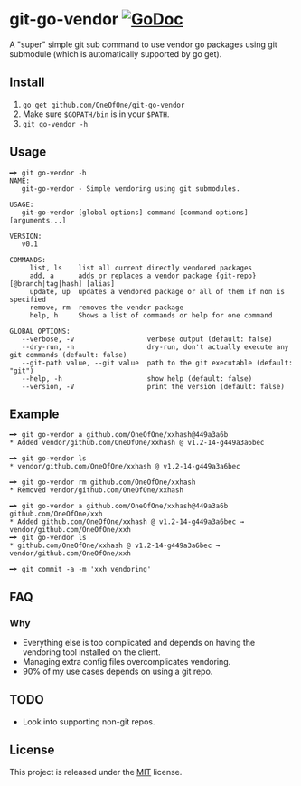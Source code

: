 # git-go-vendor [![GoDoc](https://godoc.org/github.com/OneOfOne/git-go-vendor?status.svg)](https://godoc.org/github.com/OneOfOne/git-go-vendor)

A "super" simple git sub command to use vendor go packages using git submodule (which is automatically supported by go get).

## Install

1. `go get github.com/OneOfOne/git-go-vendor`
2. Make sure `$GOPATH/bin` is in your `$PATH`.
3. `git go-vendor -h`

## Usage

```
━➤ git go-vendor -h
NAME:
   git-go-vendor - Simple vendoring using git submodules.

USAGE:
   git-go-vendor [global options] command [command options] [arguments...]

VERSION:
   v0.1

COMMANDS:
     list, ls    list all current directly vendored packages
     add, a      adds or replaces a vendor package {git-repo}[@branch|tag|hash] [alias]
     update, up  updates a vendored package or all of them if non is specified
     remove, rm  removes the vendor package
     help, h     Shows a list of commands or help for one command

GLOBAL OPTIONS:
   --verbose, -v                  verbose output (default: false)
   --dry-run, -n                  dry-run, don't actually execute any git commands (default: false)
   --git-path value, --git value  path to the git executable (default: "git")
   --help, -h                     show help (default: false)
   --version, -V                  print the version (default: false)
```

## Example

```
━➤ git go-vendor a github.com/OneOfOne/xxhash@449a3a6b
* Added vendor/github.com/OneOfOne/xxhash @ v1.2-14-g449a3a6bec

━➤ git go-vendor ls
* vendor/github.com/OneOfOne/xxhash @ v1.2-14-g449a3a6bec

━➤ git go-vendor rm github.com/OneOfOne/xxhash
* Removed vendor/github.com/OneOfOne/xxhash

━➤ git go-vendor a github.com/OneOfOne/xxhash@449a3a6b github.com/OneOfOne/xxh
* Added github.com/OneOfOne/xxhash @ v1.2-14-g449a3a6bec → vendor/github.com/OneOfOne/xxh
━➤ git go-vendor ls
* github.com/OneOfOne/xxhash @ v1.2-14-g449a3a6bec → vendor/github.com/OneOfOne/xxh

━➤ git commit -a -m 'xxh vendoring'

```

## FAQ

### Why

* Everything else is too complicated and depends on having the vendoring tool installed on the client.
* Managing extra config files overcomplicates vendoring.
* 90% of my use cases depends on using a git repo.

## TODO

* Look into supporting non-git repos.

## License

This project is released under the [MIT](https://opensource.org/licenses/MIT) license.
